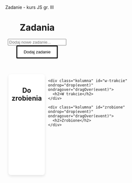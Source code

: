 Zadanie - kurs JS gr. III
<!DOCTYPE html>
<!-- Nie działa local storage -->
<head>
  <meta charset="UTF-8">
  <style>

    body {
      font-family: Arial, sans-serif;
      display: flex;
      justify-content: center;
      align-items: flex-start;
      height: 100vh;
      margin: 20px;
      background-color: lightgrey;
    }

    .dodawanie-zadań {
      margin-top: 20px;
      text-align: center;
      width: 40%;
      margin-left: 0;
      margin-right: auto;
    }

    .tablica-kanban {
      display: flex;
      justify-content: center;
      width: 90%;
      max-width: 1200px;
      margin-top: 50px;
      margin-right: 100px;
    }

    .kolumna {
      background-color: white;
      width: 30%;
      border-radius: 8px;
      box-shadow: 0 4px 8px rgba(0, 0, 0, 0.1);
      padding: 10px;
      margin: 0 10px;
      min-height: 300px;
      display: flex;
      flex-direction: column;
    }

    .kolumna h2 {
      text-align: center;
      margin-bottom: 20px;
      font-size: 1.5em;
    }

    .zadanie {
      background-color: lightsteelblue;
      margin: 10px 0;
      padding: 10px;
      border-radius: 4px;
      cursor: pointer;
      user-select: none;
    }

    input[type="text"] {
      padding: 10px;
      width: 60%;
      margin-right: 10px;
      border-radius: 4px;
      border: 1px solid #ccc;
    }

    button {
      padding: 10px 20px;
      background-color: white;
      color: black;
      border: solid black;
      border-radius: 2px;
    }

    button:hover {
      background-color: lightgrey;
    }
  </style>

</head>

<body>
  <div class="dodawanie-zadań">
    <h1>Zadania</h1>
    <input type="text" id="nowe-zadanie" placeholder="Dodaj nowe zadanie...">
    <button id="dodaj-zadanie">Dodaj zadanie</button>
  </div>

  <div class="tablica-kanban">
    <div class="kolumna" id="do-zrobienia" ondrop="drop(event)" ondragover="dragOver(event)">
      <h2>Do zrobienia</h2>
    </div>

    <div class="kolumna" id="w-trakcie" ondrop="drop(event)" ondragover="dragOver(event)">
      <h2>W trakcie</h2>
    </div>

    <div class="kolumna" id="zrobione" ondrop="drop(event)" ondragover="dragOver(event)">
      <h2>Zrobione</h2>
    </div>
  </div>

  <script>
    const inputField = document.getElementById('nowe-zadanie');
    const addButton = document.getElementById('dodaj-zadanie');
    const doZrobieniaColumn = document.getElementById('do-zrobienia');
    const wTrakcieColumn = document.getElementById('w-trakcie');
    const zrobioneColumn = document.getElementById('zrobione');

    // let tasks = JSON.parse(localStorage.getItem('tasks')) || {
    // 'do-zrobienia': [],
    // 'w-trakcie': [],
    // 'zrobione': []
    // };

    function createTask(taskText, column, id) {
      const task = document.createElement('div');
      task.classList.add('zadanie');
      task.id = id;
      task.textContent = taskText;
      task.setAttribute('draggable', true);


      task.addEventListener('dragstart', (e) => {
        e.dataTransfer.setData('text', taskText);
        e.dataTransfer.setData('id', id);
      });


      task.addEventListener('dragend', () => {
      });

      column.appendChild(task);
      return task;
    }
      
    // function updateLocalStorage() {
    // localStorage.setItem('tasks', JSON.stringify(tasks));
    // } 

      addButton.addEventListener('click', () => {
      const taskText = inputField.value.trim();
      if (taskText !== "") {
        const taskId = crypto.randomUUID();
        createTask(taskText, doZrobieniaColumn, taskId);
        inputField.value = "";
        // updateLocalStorage();
      }
    });

    function dragOver(event) {
      event.preventDefault();
    }

    function drop(event) {
      event.preventDefault();


      const taskText = event.dataTransfer.getData('text');
      const taskId = event.dataTransfer.getData('id');
      const targetColumn = event.target;

      if (targetColumn.classList.contains('kolumna')) {
        const taskToRemove = document.getElementById(taskId);
        if (taskToRemove) {
          taskToRemove.remove();
        }
    // updateLocalStorage();

        createTask(taskText, targetColumn, taskId);
       }
    }
    // updateLocalStorage();
    
    // function displayLocalStorage(){
    //   const tasks = JSON.parse(localStorage.getItem('tasks'));
    // }

    // displayLocalStorage();

  </script>
</body>

</html>
